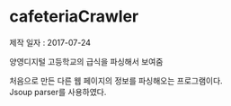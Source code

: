 # cafeteriaCrawler
제작 일자 : 2017-07-24

양영디지털 고등학교의 급식을 파싱해서 보여줌

처음으로 만든 다른 웹 페이지의 정보를 파싱해오는 프로그램이다.<br>
Jsoup parser를 사용하였다.
